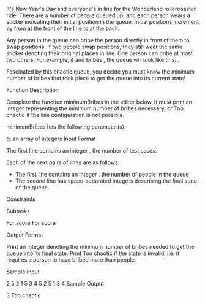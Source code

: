 It's New Year's Day and everyone's in line for the Wonderland rollercoaster ride! There are a number of people queued up, and each person wears a sticker indicating their initial position in the queue. Initial positions increment by  from  at the front of the line to  at the back.

Any person in the queue can bribe the person directly in front of them to swap positions. If two people swap positions, they still wear the same sticker denoting their original places in line. One person can bribe at most two others. For example, if  and  bribes , the queue will look like this: .

Fascinated by this chaotic queue, you decide you must know the minimum number of bribes that took place to get the queue into its current state!

Function Description

Complete the function minimumBribes in the editor below. It must print an integer representing the minimum number of bribes necessary, or Too chaotic if the line configuration is not possible.

minimumBribes has the following parameter(s):

q: an array of integers
Input Format

The first line contains an integer , the number of test cases.

Each of the next  pairs of lines are as follows:
- The first line contains an integer , the number of people in the queue
- The second line has  space-separated integers describing the final state of the queue.

Constraints

Subtasks

For  score 
For  score 

Output Format

Print an integer denoting the minimum number of bribes needed to get the queue into its final state. Print Too chaotic if the state is invalid, i.e. it requires a person to have bribed more than  people.

Sample Input

2
5
2 1 5 3 4
5
2 5 1 3 4
Sample Output

3
Too chaotic
